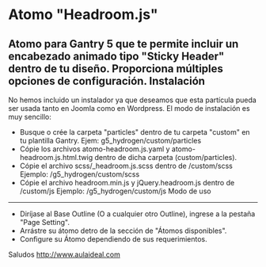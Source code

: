 # Atomo "Headroom.js"
Atomo para Gantry 5 que te permite incluir un encabezado animado tipo "Sticky Header" dentro de tu diseño. Proporciona múltiples opciones de configuración. 
Instalación
-----------
No hemos incluido un instalador ya que deseamos que esta partícula pueda ser usada tanto en Joomla como en Wordpress. 
El modo de instalación es muy sencillo:

+ Busque o crée la carpeta "particles" dentro de tu carpeta "custom" en tu plantilla Gantry. Ejem: g5_hydrogen/custom/particles
+ Cópie los archivos atomo-headroom.js.yaml y atomo-headroom.js.html.twig dentro de dicha carpeta (custom/particles).
+ Cópie el archivo scss/_headroom.js.scss dentro de /custom/scss Ejemplo:  /g5_hydrogen/custom/scss
+ Cópie el archivo headroom.min.js y jQuery.headroom.js dentro de /custom/js Ejemplo:  /g5_hydrogen/custom/js
Modo de uso
-----------
+ Diríjase al Base Outline (O a cualquier otro Outline), ingrese a la pestaña "Page Setting". 
+ Arrástre su átomo detro de la sección de "Átomos disponibles". 
+ Configure su Átomo dependiendo de sus requerimientos.

Saludos
http://www.aulaideal.com


